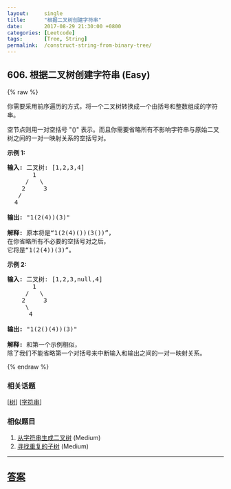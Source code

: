 ```yaml
---
layout:     single
title:      "根据二叉树创建字符串"
date:       2017-08-29 21:30:00 +0800
categories: [Leetcode]
tags:       [Tree, String]
permalink:  /construct-string-from-binary-tree/
---
```


## 606. 根据二叉树创建字符串 (Easy)

{% raw %}

<p>你需要采用前序遍历的方式，将一个二叉树转换成一个由括号和整数组成的字符串。</p>

<p>空节点则用一对空括号 &quot;()&quot; 表示。而且你需要省略所有不影响字符串与原始二叉树之间的一对一映射关系的空括号对。</p>

<p><strong>示例 1:</strong></p>

<pre>
<strong>输入:</strong> 二叉树: [1,2,3,4]
       1
     /   \
    2     3
   /    
  4     

<strong>输出:</strong> &quot;1(2(4))(3)&quot;

<strong>解释:</strong> 原本将是&ldquo;1(2(4)())(3())&rdquo;，
在你省略所有不必要的空括号对之后，
它将是&ldquo;1(2(4))(3)&rdquo;。
</pre>

<p><strong>示例 2:</strong></p>

<pre>
<strong>输入:</strong> 二叉树: [1,2,3,null,4]
       1
     /   \
    2     3
     \  
      4 

<strong>输出:</strong> &quot;1(2()(4))(3)&quot;

<strong>解释:</strong> 和第一个示例相似，
除了我们不能省略第一个对括号来中断输入和输出之间的一对一映射关系。
</pre>

{% endraw %}

### 相关话题
  [[树](https://github.com/openset/leetcode/tree/master/tag/tree/README.md)]
  [[字符串](https://github.com/openset/leetcode/tree/master/tag/string/README.md)]

### 相似题目
  1. [从字符串生成二叉树](/construct-binary-tree-from-string) (Medium)
  1. [寻找重复的子树](/find-duplicate-subtrees) (Medium)

---

## [答案](https://github.com/openset/leetcode/tree/master/problems/construct-string-from-binary-tree)
